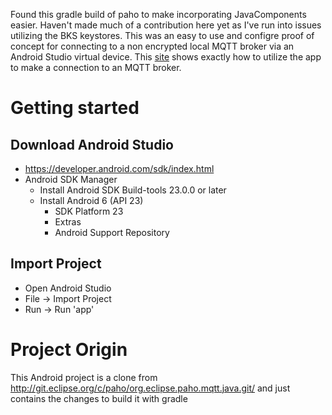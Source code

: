 Found this gradle build of paho to make incorporating JavaComponents easier. Haven't made much of a contribution here yet as I've run into issues utilizing the BKS keystores. This was an easy to use and configre proof of concept for connecting to a non encrypted local MQTT broker via an Android Studio virtual device. This [site](https://eclipse.org/paho/clients/android/sample/) shows exactly how to utilize the app to make a connection to an MQTT broker.





# Getting started

## Download Android Studio
* https://developer.android.com/sdk/index.html
* Android SDK Manager
    * Install Android SDK Build-tools 23.0.0 or later
    * Install Android 6 (API 23)
        * SDK Platform 23
        * Extras
        * Android Support Repository

## Import Project
* Open Android Studio
* File -> Import Project
* Run -> Run 'app'

# Project Origin
This Android project is a clone from http://git.eclipse.org/c/paho/org.eclipse.paho.mqtt.java.git/ and just contains the changes to build it with gradle
